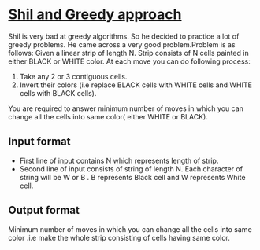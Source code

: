 # [Shil and Greedy approach][link]

Shil is very bad at greedy algorithms. So he decided to practice a lot of greedy problems. He came across a very good problem.Problem is as follows:
Given a linear strip of length N. Strip consists of N cells painted in either BLACK or WHITE color. At each move you can do following process:

1. Take any 2 or 3 contiguous cells.
2. Invert their colors (i.e replace BLACK cells with WHITE cells and WHITE cells with BLACK cells).

You are required to answer minimum number of moves in which you can change all the cells into same color( either WHITE or BLACK).

## Input format

- First line of input contains N which represents length of strip.
- Second line of input consists of string of length N. Each character of string will be W or B . B represents Black cell and W represents White cell.

## Output format

Minimum number of moves in which you can change all the cells into same color .i.e make the whole strip consisting of cells having same color.

[link]: https://www.hackerearth.com/practice/algorithms/graphs/shortest-path-algorithms/practice-problems/algorithm/shil-and-greedy-approach/
